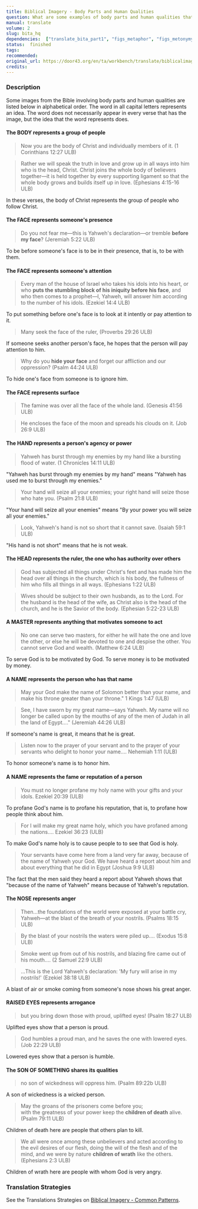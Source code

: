 ```yaml
---
title: Biblical Imagery - Body Parts and Human Qualities
question: What are some examples of body parts and human qualities that are used as images in the Bible?
manual: translate
volume: 2
slug: bita_hq
dependencies:  ["translate_bita_part1", "figs_metaphor", "figs_metonymy"]
status:  finished
tags: 
recommended: 
original_url: https://door43.org/en/ta/workbench/translate/biblicalimageryta_humanqualities
credits: 
---
```

### Description

Some images from the Bible involving body parts and human qualities are listed below in alphabetical order. The word in all capital letters represents an idea. The word does not necessarily appear in every verse that has the image, but the idea that the word represents does.

#### The BODY represents a group of people 
> Now you are the body of Christ and individually members of it. (1 Corinthians 12:27 ULB)

<blockquote>Rather we will speak the truth in love and grow up in all ways into him who is the head, Christ. Christ joins the whole body of believers together—it is held together by every supporting ligament so that the whole body grows and builds itself up in love. (Ephesians 4:15-16 ULB) </blockquote>

In these verses, the body of Christ represents the group of people who follow Christ.


#### The FACE represents someone's presence 

>Do you not fear me—this is Yahweh's declaration—or tremble __before my face__? (Jeremiah 5:22 ULB)

To be before someone's face is to be in their presence, that is, to be with them.

#### The FACE represents someone's attention  

> Every man of the house of Israel who takes his idols into his heart, or who __puts the stumbling block of his iniquity before his face__, and who then comes to a prophet—I, Yahweh, will answer him according to the number of his idols. (Ezekiel 14:4 ULB)

To put something before one's face is to look at it intently or pay attention to it.

> Many seek the face of the ruler, (Proverbs 29:26 ULB)

If someone seeks another person's face, he hopes that the person will pay attention to him.

>Why do you __hide your face__ and forget our affliction and our oppression?  (Psalm 44:24 ULB)

To hide one's face from someone is to ignore him.

#### The FACE represents surface 

>The famine was over all the face of the whole land. (Genesis 41:56 ULB)

<blockquote> He encloses the face of the moon and spreads his clouds on it. (Job 26:9 ULB) </blockquote>


#### The HAND represents a person's agency or power  

> Yahweh has burst through my enemies by my hand like a bursting flood of water. (1 Chronicles 14:11 ULB) 

"Yahweh has burst through my enemies by my hand" means "Yahweh has used me to burst through my enemies."

>Your hand will seize all your enemies; your right hand will seize those who hate you. (Psalm 21:8 ULB) 

"Your hand will seize all your enemies" means "By your power you will seize all your enemies."

>Look, Yahweh's hand is not so short that it cannot save. (Isaiah 59:1 ULB) 

"His hand is not short" means that he is not weak.

#### The HEAD represents the ruler, the one who has authority over others

>God has subjected all things under Christ's feet and has made him the head over all things in the church, which is his body, the fullness of him who fills all things in all ways. (Ephesians 1:22 ULB)


<blockquote>Wives should be subject to their own husbands, as to the Lord. For the husband is the head of the wife, as Christ also is the head of the church, and he is the Savior of the body. (Ephesian 5:22-23 ULB)</blockquote>


#### A MASTER represents anything that motivates someone to act 

>No one can serve two masters, for either he will hate the one and love the other, or else he will be devoted to one and despise the other. You cannot serve God and wealth. (Matthew 6:24 ULB)

To serve God is to be motivated by God. To serve money is to be motivated by money.

#### A NAME represents the person who has that name 

>May your God make the name of Solomon better than your name, and make his throne greater than your throne." 1 Kings 1:47 (ULB)


<blockquote> See, I have sworn by my great name—says Yahweh. My name will no longer be called upon by the mouths of any of the men of Judah in all the land of Egypt…."  (Jeremiah 44:26 ULB) </blockquote>


If someone's name is great, it means that he is great. 

>Listen now to the prayer of your servant and to the prayer of your servants who delight to honor your name…. Nehemiah 1:11 (ULB)


To honor someone's name is to honor him.

#### A NAME represents the fame or reputation of a person 

>You must no longer profane my holy name with your gifts and your idols. Ezekiel 20:39 (ULB)


To profane God's name is to profane his reputation, that is, to profane how people think about him.

>For I will make my great name holy, which you have profaned among the nations…. Ezekiel 36:23 (ULB)


To make God's name holy is to cause people to to see that God is holy.

>Your servants have come here from a land very far away, because of the name of Yahweh your God. We have heard a report about him and about everything that he did in Egypt (Joshua 9:9 ULB)


The fact that the men said they heard a report about Yahweh shows that "because of the name of Yahweh" means because of Yahweh's reputation.

#### The NOSE represents anger 

>Then…the foundations of the world were exposed at your battle cry, Yahweh—at the blast of the breath of your nostrils. (Psalms 18:15 ULB)


<blockquote>By the blast of your nostrils the waters were piled up….  (Exodus 15:8 ULB)</blockquote>


>Smoke went up from out of his nostrils, and blazing fire came out of his mouth…. (2 Samuel 22:9 ULB) 


<blockquote>…This is the Lord Yahweh's declaration: 'My fury will arise in my nostrils!'  (Ezekiel 38:18 ULB)</blockquote>


A blast of air or smoke coming from someone's nose shows his great anger.

#### RAISED EYES represents arrogance 

> but you bring down those with proud, uplifted eyes!  (Psalm 18:27 ULB)


Uplifted eyes show that a person is proud.

> God humbles a proud man, and he saves the one with lowered eyes. (Job 22:29 ULB)


Lowered eyes show that a person is humble.

#### The SON OF SOMETHING shares its qualities 

> no son of wickedness will oppress him. (Psalm 89:22b ULB)


A son of wickedness is a wicked person.

> May the groans of the prisoners come before you;  
> with the greatness of your power keep the __children of death__ alive. (Psalm 79:11 ULB)


Children of death here are people that others plan to kill.

>We all were once among these unbelievers and acted according to the evil desires of our flesh, doing the will of the flesh and of the mind, and we were by nature __children of wrath__ like the others. (Ephesians 2:3 ULB)


Children of wrath here are people with whom God is very angry. 


### Translation Strategies  
See the Translations Strategies on [Biblical Imagery - Common Patterns](https://git.door43.org/Door43/en-ta-translate-vol2/src/master/content/translate_bita_part1.md). 
